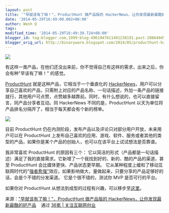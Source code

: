 ```yaml
---
layout: post
title: '"早就该有了嘛！"，ProductHunt 做产品版的 HackerNews，让你发现最新最酷的好产品'
date: '2014-05-29T16:49:00.002+08:00'
author: Wenh Q
tags:
modified_time: '2014-05-29T16:49:39.724+08:00'
blogger_id: tag:blogger.com,1999:blog-4961947611491238191.post-2886494557461037614
blogger_orig_url: http://binaryware.blogspot.com/2014/05/producthunt-hackernews.html
---
```

![](https://images-blogger-opensocial.googleusercontent.com/gadgets/proxy?url=http%3A%2F%2Fa.36krcnd.com%2Fphoto%2F2014%2Fd00514c8fc3b1bd7495ed94f9a88f227.png&container=blogger&gadget=a&rewriteMime=image%2F*)

有这样一类产品，在他们还没出来前，你不觉得自己有这样的需求，出来之后，你会有种"早该有了嘛！"
的感觉。

[ProductHunt](http://www.producthunt.co/)
就是这种产品，它相当于一个垂直化的
[HackerNews](https://news.ycombinator.com/)，用户可以分享自己喜欢的产品，只需附上对应的产品名称、一句话描述，外加一条产品的链接就行，其他用户可点赞，点赞越多越靠前。同时，有什么想说的，也可以直接留言，同产品分享者互动。同
HackerNews 不同的是，ProductHunt
以天为单位将产品排名分隔开了，相当于每天都会有个新的榜单。

![](https://images-blogger-opensocial.googleusercontent.com/gadgets/proxy?url=http%3A%2F%2Fa.36krcnd.com%2Fphoto%2F2014%2F3faef7281e7e6ff85aa1cbf8c6e68c51.png&container=blogger&gadget=a&rewriteMime=image%2F*)

目前 ProductHunt
仍在内测阶段，发布产品以及评论只对部分用户开放，未来用户可以在
ProductHunt
上发布自己喜欢的应用、游戏、软件、服务或者其他的类型的产品，如果你是某个产品的创始人，也可以在该平台上试试想法是否靠谱。

我非常喜欢 ProductHunt 的原因有三个：
它以简洁的形式（产品都是一句话描述）满足了我的直接需求。它新增了一个我找到好的、新的、酷的产品的渠道，甚至
ProductHunt 会比媒体更快、产品状态更早期。
它从某种程度上缓和了移动互联网时代的"[强者愈强"](http://www.36kr.com/p/212091.html)效应，如果影响做大，量做起来，只要分享的产品足够好的话，会是个不错的分发渠道。
它是个很不错的，测试你 MVP 是否可行的平台。

如果你对 ProductHunt
从想法到成型的过程有兴趣，可以移步至[这里](http://www.fastcolabs.com/3023152/open-company/the-wisdom-of-the-20-minute-startup)。

来源：["早就该有了嘛！"，ProductHunt 做产品版的
HackerNews，让你发现最新最酷的好产品](http://www.36kr.com/p/212392.html) 
  通过 [36氪 | 关注互联网创业](http://www.36kr.com/)
